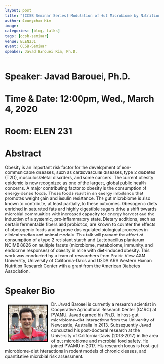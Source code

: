 ```yaml
---
layout: post
title: "[CCSB Seminar Series] Modulation of Gut Microbiome by Nutritional Strategies to Protect against Obesity and Related Metabolic Dysfunctions"
author: Seungchan Kim
image: 
categories: [blog, talks]
tags: [ccsb-seminar]
venue: ELEN231
event: CCSB-Seminar
speaker: Javad Barouei Kim, Ph.D.
---
```


# Speaker: Javad Barouei, Ph.D.
# Time & Date: 12:00pm, Wed., March 4, 2020
# Room: ELEN 231


# Abstract

Obesity is an important risk factor for the development of non-communicable diseases, such as cardiovascular diseases, type 2 diabetes (T2D), musculoskeletal disorders, and some cancers. The current obesity epidemic is now recognized as one of the largest, global public health concerns. A major contributing factor to obesity is the consumption of energy-dense foods. These foods result in an energy imbalance that promotes weight gain and insulin resistance. The gut microbiome is also known to contribute, at least partially, to these outcomes. Obesogenic diets enriched in saturated fats and highly digestible sugars drive a shift towards microbial communities with increased capacity for energy harvest and the induction of a systemic, pro-inflammatory state. Dietary additions, such as certain fermentable fibers and probiotics, are known to counter the effects of obesogenic foods and improve dysregulated biological processes in clinical studies and animal models. This talk will present the effect of consumption of a type 2 resistant starch and Lactobacillus plantarum NCIMB 8826 on multiple facets (microbiome, metabolome, immunity, and endocrine responses) of obesity in mice with diet-induced obesity. This work was conducted by a team of researchers from Prairie View A&M University, University of California-Davis and USDA ARS Western Human Nutrition Research Center with a grant from the American Diabetes Association.


# Speaker Bio

<img class="offset" src="/images/talks/speakers/javad-barouei.png" style="width:125px;float:left;border:3px solid black;margin:10px 10px;"> Dr. Javad Barouei is currently a research scientist in Cooperative Agricultural Research Center (CARC) at PVAMU. Javad earned his Ph.D. in host-gut microbiome-diet interactions from the University of Newcastle, Australia in 2013. Subsequently Javad conducted his post-doctoral research at the University of California-Davis (2013-2017) in the area of gut microbiome and microbial food safety. He joined PVAMU in 2017. His research focus is host-gut microbiome-diet interactions in rodent models of chronic dieases, and quantitative microbial risk assessment.
